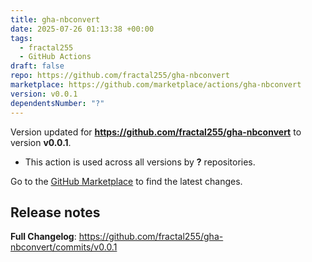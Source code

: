 ```yaml
---
title: gha-nbconvert
date: 2025-07-26 01:13:38 +00:00
tags:
  - fractal255
  - GitHub Actions
draft: false
repo: https://github.com/fractal255/gha-nbconvert
marketplace: https://github.com/marketplace/actions/gha-nbconvert
version: v0.0.1
dependentsNumber: "?"
---
```



Version updated for **https://github.com/fractal255/gha-nbconvert** to version **v0.0.1**.
- This action is used across all versions by **?** repositories.

Go to the [GitHub Marketplace](https://github.com/marketplace/actions/gha-nbconvert) to find the latest changes.

## Release notes

**Full Changelog**: https://github.com/fractal255/gha-nbconvert/commits/v0.0.1
